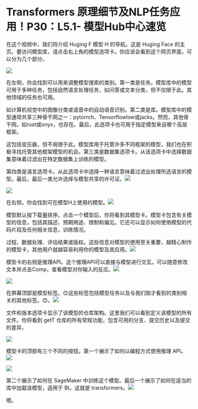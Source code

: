 #  Transformers 原理细节及NLP任务应用！P30：L5.1- 模型Hub中心速览 

在这个视频中，我们将介绍 Huging F 模型 H 的导航。这是 Huging Face 的主页。要访问模型库，请点击右上角的模型选项卡。你应该会看到这个网页界面，可以分为几个部分。

![](img/bdba16451070db4a97f5f64c01c66332_1.png)

在左侧，你会找到可以用来调整模型搜索的类别。第一类是任务。模型库中的模型可用于多种任务，包括自然语言处理任务，如问答或文本分类，但不仅限于此。其他领域的任务也可用。

如计算机视觉中的图像分类或语音中的自动语音识别。第二类是库。模型库中的模型通常共享三种骨干网之一：pytorrch、Tensorflowlow或jacks。然而，其他骨干网，如rust或onyx，也存在。最后，此选项卡也可用于指定模型来自哪个高层框架。

这包括变压器，但不局限于此。模型库用于托管许多不同框架的模型，我们也在积极寻找托管其他框架模型的机会。第三类是数据集选项卡。从该选项卡中选择数据集意味着过滤出在特定数据集上训练的模型。

第四类是语言选项卡。从此选项卡中选择一种语言意味着过滤出处理所选语言的模型。最后，最后一类允许选择与模型共享的许可证。![](img/bdba16451070db4a97f5f64c01c66332_3.png)

![](img/bdba16451070db4a97f5f64c01c66332_4.png)

在右侧，你会找到可在模型H上使用的模型。![](img/bdba16451070db4a97f5f64c01c66332_6.png)

模型默认按下载量排序。点击一个模型后，你将看到其模型卡。模型卡包含有关模型的信息，包括其描述、预期用途、限制和偏见。它还可以显示如何使用模型的代码片段及任何相关信息，训练情况。

过程、数据处理、评估结果或版权。这些信息对模型的使用至关重要，越精心制作的模型卡，其他用户就越容易利用你的模型及其应用。![](img/bdba16451070db4a97f5f64c01c66332_8.png)

模型卡的右侧是推理API。这个推理API可以直接与模型进行交互。可以随意修改文本并点击Comp，查看模型对你输入的反应。![](img/bdba16451070db4a97f5f64c01c66332_10.png)

![](img/bdba16451070db4a97f5f64c01c66332_11.png)

在屏幕顶部是模型标签。😊这些标签包括模型任务以及与我们刚才看到的类别相关的其他标签。😊。![](img/bdba16451070db4a97f5f64c01c66332_13.png)

文件和版本选项卡显示了该模型的仓库架构。这里我们可以看到定义该模型的所有文件。你将看到 getT 仓库的所有常规功能，包含可用的分支、提交历史以及提交的差异。

![](img/bdba16451070db4a97f5f64c01c66332_15.png)

模型卡的顶部有三个不同的按钮。第一个展示了如何以编程方式使用推理 API。![](img/bdba16451070db4a97f5f64c01c66332_17.png)

![](img/bdba16451070db4a97f5f64c01c66332_18.png)

第二个展示了如何在 SageMaker 中训练这个模型。最后一个展示了如何在适当的库中加载该模型，适用于 Bt。这就是 transformers。![](img/bdba16451070db4a97f5f64c01c66332_20.png)

嗯。
